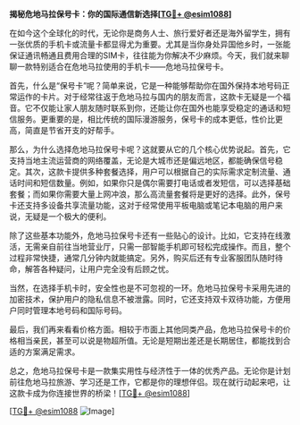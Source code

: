 **揭秘危地马拉保号卡：你的国际通信新选择[[TG💪+ @esim1088](https://t.me/s/esim1088)]**

在如今这个全球化的时代，无论你是商务人士、旅行爱好者还是海外留学生，拥有一张优质的手机卡或流量卡都显得尤为重要。尤其是当你身处异国他乡时，一张能保证通讯畅通且费用合理的SIM卡，往往能为你解决不少麻烦。今天，我们就来聊聊一款特别适合在危地马拉使用的手机卡——危地马拉保号卡。

首先，什么是“保号卡”呢？简单来说，它是一种能够帮助你在国外保持本地号码正常运作的卡片。对于经常往返于危地马拉与国内的朋友而言，这款卡无疑是一个福音。它不仅能让家人朋友随时联系到你，还能让你在国外也能享受稳定的通话和短信服务。更重要的是，相比传统的国际漫游服务，保号卡的成本更低，性价比更高，简直是节省开支的好帮手。

那么，为什么选择危地马拉保号卡呢？这就要从它的几个核心优势说起。首先，它支持当地主流运营商的网络覆盖，无论是大城市还是偏远地区，都能确保信号稳定。其次，这款卡提供多种套餐选择，用户可以根据自己的实际需求定制流量、通话时间和短信数量。例如，如果你只是偶尔需要打电话或者发短信，可以选择基础套餐；而如果你需要大量上网冲浪，那么高流量套餐将是更好的选择。此外，保号卡还支持多设备共享流量功能，这对于经常使用平板电脑或笔记本电脑的用户来说，无疑是一个极大的便利。

除了这些基本功能外，危地马拉保号卡还有一些贴心的设计。比如，它支持在线激活，无需亲自前往当地营业厅，只需一部智能手机即可轻松完成操作。而且，整个过程非常快捷，通常几分钟内就能搞定。另外，购买后还有专业客服团队随时待命，解答各种疑问，让用户完全没有后顾之忧。

当然，在选择手机卡时，安全性也是不可忽视的一环。危地马拉保号卡采用先进的加密技术，保护用户的隐私信息不被泄露。同时，它还支持双卡双待功能，方便用户同时管理本地号码和国际号码。

最后，我们再来看看价格方面。相较于市面上其他同类产品，危地马拉保号卡的价格相当亲民，甚至可以说是物超所值。无论是短期出差还是长期居住，都能找到合适的方案满足需求。

总之，危地马拉保号卡是一款集实用性与经济性于一体的优秀产品。无论你是计划前往危地马拉旅游、学习还是工作，它都是你的理想伴侣。现在就行动起来吧，让这款卡成为你连接世界的桥梁！[[TG💪+ @esim1088](https://t.me/s/esim1088)]

[[TG💪+ @esim1088](https://t.me/s/esim1088) ![Image](https://i.postimg.cc/4NQfJmqS/Snipaste-2025-05-13-00-14-12.png)]